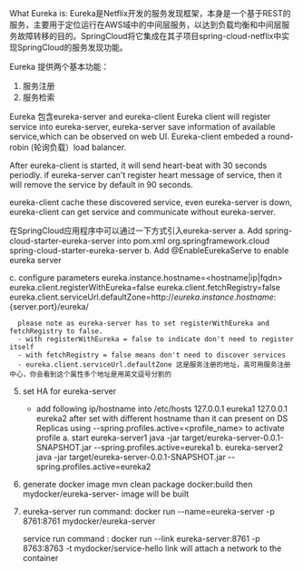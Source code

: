 What Eureka is:
Eureka是Netflix开发的服务发现框架，本身是一个基于REST的服务，主要用于定位运行在AWS域中的中间层服务，以达到负载均衡和中间层服务故障转移的目的。SpringCloud将它集成在其子项目spring-cloud-netflix中实现SpringCloud的服务发现功能。

Eureka 提供两个基本功能：
1. 服务注册
2. 服务检索

Eureka 包含eureka-server and eureka-client
Eureka client will register service into eureka-server, eureka-server save information of available service,which can be observed on web UI.
Eureka-client embeded a round-robin (轮询负载）load balancer. 

After eureka-client is started, it will send heart-beat with 30 seconds periodly. if eureka-server can't register heart message of service, then it will remove the service by default in 90 seconds.

eureka-client cache these discovered service, even eureka-server is down, eureka-client can get service and communicate without eureka-server. 

在SpringCloud应用程序中可以通过一下方式引入eureka-server
   a. Add spring-cloud-starter-eureka-server into pom.xml
   <dependency>
            <groupId>org.springframework.cloud</groupId>
            <artifactId>spring-cloud-starter-eureka-server</artifactId>
        </dependency>
   b. Add @EnableEurekaServe to enable eureka server
   
   c. configure parameters 
   	  eureka.instance.hostname=<hostname|ip|fqdn>
  	  eureka.client.registerWithEureka=false
  	  eureka.client.fetchRegistry=false
  	  eureka.client.serviceUrl.defaultZone=http://${eureka.instance.hostname}:${server.port}/eureka/
  	  
  	  please note as eureka-server has to set registerWithEureka and fetchRegistry to false. 
  	  - with registerWithEureka = false to indicate don't need to register itself
  	  - with fetchRegistry = false means don't need to discover services 
  	  - eureka.client.serviceUrl.defaultZone 这是服务注册的地址，高可用服务注册中心，你会看到这个属性多个地址是用英文逗号分割的

5. set HA for eureka-server
   - add following ip/hostname into /etc/hosts
   127.0.0.1 eureka1
   127.0.0.1 eureka2
   after set with different hostname than it can present on DS Replicas
   using --spring.profiles.active=<profile_name> to activate profile
   a. start eureka-server1
   	java -jar target/eureka-server-0.0.1-SNAPSHOT.jar --spring.profiles.active=eureka1
   b. eureka-server2
    java -jar target/eureka-server-0.0.1-SNAPSHOT.jar --spring.profiles.active=eureka2
    
6. generate docker image
   mvn clean package docker:build 
   then mydocker/eureka-server-<artifaictId> image will be built
7. eureka-server run command: docker run --name=eureka-server -p 8761:8761 mydocker/eureka-server

   service run command : docker run --link eureka-server:8761 -p 8763:8763 -t mydocker/service-hello
   link  will attach a network to the container  
   